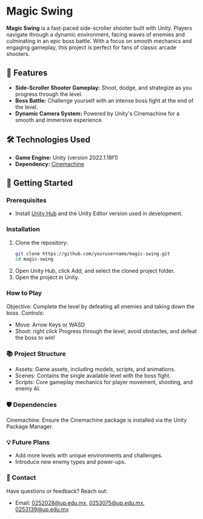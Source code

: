 # Magic Swing

**Magic Swing** is a fast-paced side-scroller shooter built with Unity. Players navigate through a dynamic environment, facing waves of enemies and culminating in an epic boss battle. With a focus on smooth mechanics and engaging gameplay, this project is perfect for fans of classic arcade shooters.

## 🌟 Features
- **Side-Scroller Shooter Gameplay:** Shoot, dodge, and strategize as you progress through the level.
- **Boss Battle:** Challenge yourself with an intense boss fight at the end of the level.
- **Dynamic Camera System:** Powered by Unity's Cinemachine for a smooth and immersive experience.

## 🛠️ Technologies Used
- **Game Engine:** Unity (version 2022.1.18f1)
- **Dependency:** [Cinemachine](https://unity.com/unity/features/editor/art-and-design/cinemachine)

## 🚀 Getting Started

### Prerequisites
- Install [Unity Hub](https://unity.com/unity-hub) and the Unity Editor version used in development.

### Installation
1. Clone the repository:
   ```bash
   git clone https://github.com/yourusername/magic-swing.git
   cd magic-swing

2. Open Unity Hub, click Add, and select the cloned project folder.
3. Open the project in Unity.


### How to Play
Objective: Complete the level by defeating all enemies and taking down the boss.
Controls:
- Move: Arrow Keys or WASD
- Shoot: right click
Progress through the level, avoid obstacles, and defeat the boss to win!

### 📚 Project Structure
- Assets: Game assets, including models, scripts, and animations.
- Scenes: Contains the single available level with the boss fight.
- Scripts: Core gameplay mechanics for player movement, shooting, and enemy AI.


### 🛡️ Dependencies
Cinemachine: Ensure the Cinemachine package is installed via the Unity Package Manager.

### 💡 Future Plans
- Add more levels with unique environments and challenges.
- Introduce new enemy types and power-ups.

### 📧 Contact
Have questions or feedback? Reach out:
- Email: 0252028@up.edu.mx, 0253075@up.edu.mx, 0253139@up.edu.mx




